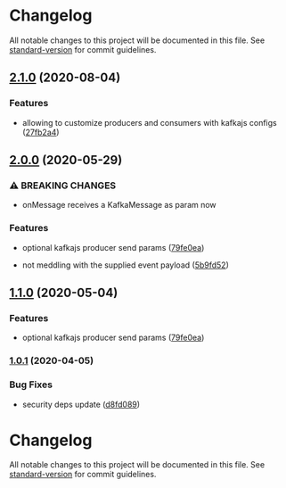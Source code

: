 # Changelog

All notable changes to this project will be documented in this file. See [standard-version](https://github.com/conventional-changelog/standard-version) for commit guidelines.

## [2.1.0](https://github.com/tomasAlabes/graphql-kafkajs-subscriptions/compare/v1.0.1...v2.1.0) (2020-08-04)


### Features

* allowing to customize producers and consumers with kafkajs configs ([27fb2a4](https://github.com/tomasAlabes/graphql-kafkajs-subscriptions/commit/27fb2a42a0c813b80136139c3772ed92b8b32583))

## [2.0.0](https://github.com/tomasAlabes/graphql-kafkajs-subscriptions/compare/v1.0.1...v2.0.0) (2020-05-29)


### ⚠ BREAKING CHANGES

* onMessage receives a KafkaMessage as param now

### Features

* optional kafkajs producer send params ([79fe0ea](https://github.com/tomasAlabes/graphql-kafkajs-subscriptions/commit/79fe0eac83dbbb8e72716d8c69c8eb287e28d96b))


* not meddling with the supplied event payload ([5b9fd52](https://github.com/tomasAlabes/graphql-kafkajs-subscriptions/commit/5b9fd52d2243f7749abf817673e8478345e3565b))

## [1.1.0](https://github.com/tomasAlabes/graphql-kafkajs-subscriptions/compare/v1.0.1...v1.1.0) (2020-05-04)


### Features

* optional kafkajs producer send params ([79fe0ea](https://github.com/tomasAlabes/graphql-kafkajs-subscriptions/commit/79fe0eac83dbbb8e72716d8c69c8eb287e28d96b))

### [1.0.1](https://github.com/tomasAlabes/graphql-kafkajs-subscriptions/compare/v1.0.0...v1.0.1) (2020-04-05)


### Bug Fixes

* security deps update ([d8fd089](https://github.com/tomasAlabes/graphql-kafkajs-subscriptions/commit/d8fd08921135ee4f4e4889582ba591cdbba4363f))

# Changelog

All notable changes to this project will be documented in this file. See [standard-version](https://github.com/conventional-changelog/standard-version) for commit guidelines.
